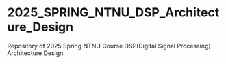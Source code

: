 # 2025_SPRING_NTNU_DSP_Architecture_Design
Repository of 2025 Spring NTNU Course DSP(Digital Signal Processing) Architecture Design
